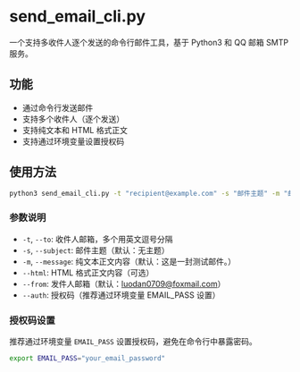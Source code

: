 # send_email_cli.py

一个支持多收件人逐个发送的命令行邮件工具，基于 Python3 和 QQ 邮箱 SMTP 服务。

## 功能

- 通过命令行发送邮件
- 支持多个收件人（逐个发送）
- 支持纯文本和 HTML 格式正文
- 支持通过环境变量设置授权码

## 使用方法

```bash
python3 send_email_cli.py -t "recipient@example.com" -s "邮件主题" -m "邮件正文"
```

### 参数说明

- `-t`, `--to`: 收件人邮箱，多个用英文逗号分隔
- `-s`, `--subject`: 邮件主题（默认：无主题）
- `-m`, `--message`: 纯文本正文内容（默认：这是一封测试邮件。）
- `--html`: HTML 格式正文内容（可选）
- `--from`: 发件人邮箱（默认：luodan0709@foxmail.com）
- `--auth`: 授权码（推荐通过环境变量 EMAIL_PASS 设置）

### 授权码设置

推荐通过环境变量 `EMAIL_PASS` 设置授权码，避免在命令行中暴露密码。

```bash
export EMAIL_PASS="your_email_password"
```